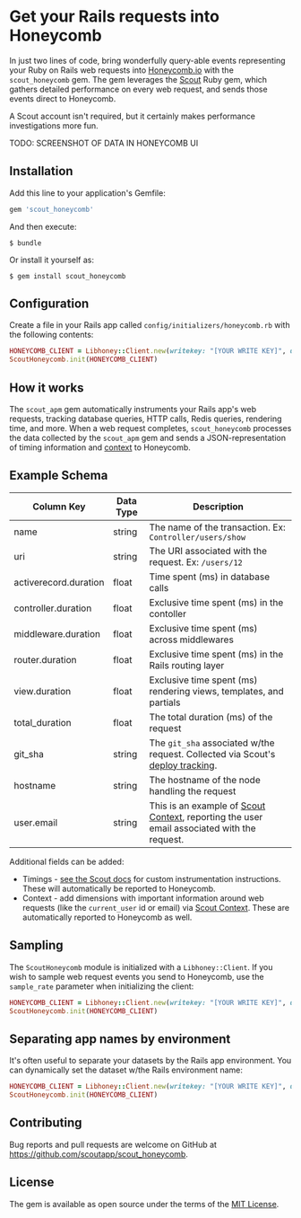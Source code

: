 # Get your Rails requests into Honeycomb

In just two lines of code, bring wonderfully query-able events representing your Ruby on Rails web requests into [Honeycomb.io](https://honeycomb.io/) with the `scout_honeycomb` gem. The gem leverages the [Scout](https://scoutapp.com) Ruby gem, which gathers detailed performance on every web request, and sends those events direct to Honeycomb.

A Scout account isn't required, but it certainly makes performance investigations more fun.

TODO: SCREENSHOT OF DATA IN HONEYCOMB UI 

## Installation

Add this line to your application's Gemfile:

```ruby
gem 'scout_honeycomb'
```

And then execute:

    $ bundle

Or install it yourself as:

    $ gem install scout_honeycomb

## Configuration

Create a file in your Rails app called `config/initializers/honeycomb.rb` with the following contents:

```ruby
HONEYCOMB_CLIENT = Libhoney::Client.new(writekey: "[YOUR WRITE KEY]", dataset: "[YOUR APP NAME]")
ScoutHoneycomb.init(HONEYCOMB_CLIENT)
```

## How it works

The `scout_apm` gem automatically instruments your Rails app's web requests, tracking database queries, HTTP calls, Redis queries, rendering time, and more. When a web request completes, `scout_honeycomb` processes the data collected by the `scout_apm` gem and sends a JSON-representation of timing information and [context](http://help.apm.scoutapp.com/#ruby-custom-context) to Honeycomb.

## Example Schema

| Column Key | Data Type | Description |
| - | - | - |
name | string | The name of the transaction. Ex: `Controller/users/show`
uri | string | The URI associated with the request. Ex: `/users/12`
activerecord.duration | float | Time spent (ms) in database calls
controller.duration | float | Exclusive time spent (ms) in the contoller
middleware.duration | float | Exclusive time spent (ms) across middlewares
router.duration | float | Exclusive time spent (ms) in the Rails routing layer
view.duration | float | Exclusive time spent (ms) rendering views, templates, and partials
total_duration | float | The total duration (ms) of the request
git_sha | string | The `git_sha` associated w/the request. Collected via Scout's [deploy tracking](http://help.apm.scoutapp.com/#ruby-deploy-tracking-config).
hostname | string | The hostname of the node handling the request
user.email | string | This is an example of [Scout Context](http://help.apm.scoutapp.com/#ruby-custom-context), reporting the user email associated with the request.

Additional fields can be added:

* Timings - [see the Scout docs](http://help.apm.scoutapp.com/#ruby-custom-instrumentation) for custom instrumentation instructions. These will automatically be reported to Honeycomb.
* Context - add dimensions with important information around web requests (like the `current_user` id or email) via [Scout Context](http://help.apm.scoutapp.com/#ruby-custom-context). These are automatically reported to Honeycomb as well.

## Sampling

The `ScoutHoneycomb` module is initialized with a `Libhoney::Client`. If you wish to sample web request events you send to Honeycomb, use the `sample_rate` parameter when initializing the client:

```ruby
HONEYCOMB_CLIENT = Libhoney::Client.new(writekey: "[YOUR WRITE KEY]", dataset: "[YOUR APP NAME]", sample_rate: 2) # sends 1 out of 2 events or 50% of requests collected by `ScoutHoneycomb` to Honeycomb.io
ScoutHoneycomb.init(HONEYCOMB_CLIENT)
```

## Separating app names by environment

It's often useful to separate your datasets by the Rails app environment. You can dynamically set the dataset w/the Rails environment name:

```ruby
HONEYCOMB_CLIENT = Libhoney::Client.new(writekey: "[YOUR WRITE KEY]", dataset: "[YOUR APP NAME]-#{Rails.env}")
ScoutHoneycomb.init(HONEYCOMB_CLIENT)
```

## Contributing

Bug reports and pull requests are welcome on GitHub at https://github.com/scoutapp/scout_honeycomb.

## License

The gem is available as open source under the terms of the [MIT License](http://opensource.org/licenses/MIT).

